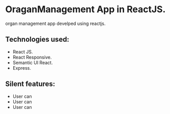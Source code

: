 # OraganManagement App in ReactJS.

organ management app develped using reactjs.

## Technologies used:

* React JS.
* React Responsive.
* Semantic UI React.
* Express.

## Silent features:

* User can 
* User can 
* User can 

